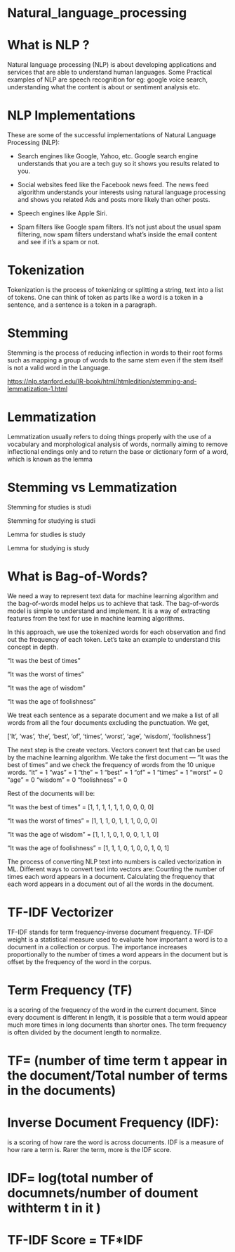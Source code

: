 # Natural_language_processing 

# What is NLP ?
Natural language processing (NLP) is about developing applications and services that are able to understand human languages. Some Practical examples of NLP are speech recognition for eg: google voice search, understanding what the content is about or sentiment analysis etc.

# NLP Implementations
These are some of the successful implementations of Natural Language Processing (NLP):

* Search engines like Google, Yahoo, etc. Google search engine understands that you are a tech guy so it shows you results related to you.

* Social websites feed like the Facebook news feed. The news feed algorithm understands your interests using natural language processing     and shows you related Ads and posts more likely than other posts.

* Speech engines like Apple Siri.

* Spam filters like Google spam filters. It’s not just about the usual spam filtering, now spam filters understand what’s inside the email content and see if it’s a spam or not.

# Tokenization 

Tokenization is the process of tokenizing or splitting a string, text into a list of tokens. One can think of token as parts like a word is a token in a sentence, and a sentence is a token in a paragraph.

# Stemming 

Stemming is the process of reducing inflection in words to their root forms such as mapping a group of words to the same stem even if the stem itself is not a valid word in the Language.

https://nlp.stanford.edu/IR-book/html/htmledition/stemming-and-lemmatization-1.html

# Lemmatization

Lemmatization usually refers to doing things properly with the use of a vocabulary and morphological analysis of words, normally aiming to remove inflectional endings only and to return the base or dictionary form of a word, which is known as the lemma

# Stemming vs Lemmatization

Stemming for studies is studi

Stemming for studying is studi

Lemma for studies is study

Lemma for studying is study

# What is Bag-of-Words?
We need a way to represent text data for machine learning algorithm and the bag-of-words model helps us to achieve that task. The bag-of-words model is simple to understand and implement. It is a way of extracting features from the text for use in machine learning algorithms.


In this approach, we use the tokenized words for each observation and find out the frequency of each token.
Let’s take an example to understand this concept in depth.

“It was the best of times”

“It was the worst of times”

“It was the age of wisdom”

“It was the age of foolishness”

We treat each sentence as a separate document and we make a list of all words from all the four documents excluding the punctuation.
We get,

[‘It’, ‘was’, ‘the’, ‘best’, ‘of’, ‘times’, ‘worst’, ‘age’, ‘wisdom’, ‘foolishness’]

The next step is the create vectors. Vectors convert text that can be used by the machine learning algorithm.
We take the first document — “It was the best of times” and we check the frequency of words from the 10 unique words.
“it” = 1
“was” = 1
“the” = 1
“best” = 1
“of” = 1
“times” = 1
“worst” = 0
“age” = 0
“wisdom” = 0
“foolishness” = 0

Rest of the documents will be:

“It was the best of times” = [1, 1, 1, 1, 1, 1, 0, 0, 0, 0]

“It was the worst of times” = [1, 1, 1, 0, 1, 1, 1, 0, 0, 0]

“It was the age of wisdom” = [1, 1, 1, 0, 1, 0, 0, 1, 1, 0]

“It was the age of foolishness” = [1, 1, 1, 0, 1, 0, 0, 1, 0, 1]


The process of converting NLP text into numbers is called vectorization in ML. Different ways to convert text into vectors are:
Counting the number of times each word appears in a document.
Calculating the frequency that each word appears in a document out of all the words in the document.

# TF-IDF Vectorizer

TF-IDF stands for term frequency-inverse document frequency. TF-IDF weight is a statistical measure used to evaluate how important a word is to a document in a collection or corpus. The importance increases proportionally to the number of times a word appears in the document but is offset by the frequency of the word in the corpus.

# Term Frequency (TF) 

is a scoring of the frequency of the word in the current document. Since every document is different in length,   it is possible that a term would appear much more times in long documents than shorter ones. The term frequency is often divided by the document length to normalize.

# TF= (number of time term t appear in the document/Total number of terms in the documents)

# Inverse Document Frequency (IDF): 
is a scoring of how rare the word is across documents. IDF is a measure of how rare a term is. Rarer the term, more is the IDF score.

# IDF= log(total number of documnets/number of doument withterm t in it )

# TF-IDF Score = TF*IDF





